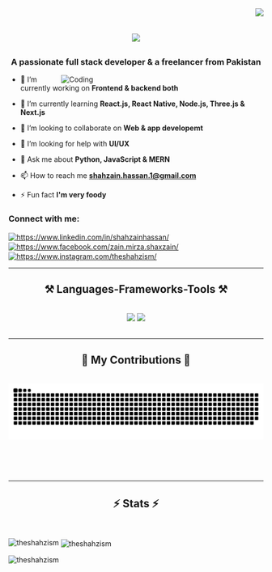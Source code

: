 <img align="right" src="https://visitor-badge.laobi.icu/badge?page_id=salesp07.salesp07" />

<h1 align="center">
    <img src="https://readme-typing-svg.herokuapp.com/?font=Righteous&size=35&center=true&vCenter=true&width=500&height=70&duration=4000&lines=Hi+There!+👋;+I'm+Shahzain+Hassan!;" />
</h1>

<h3 align="center">A passionate full stack developer & a freelancer from Pakistan</h3>
<img align="right" alt="Coding" width="400" src="https://camo.githubusercontent.com/7de37139d0b4c1ce40865e799b446c0e963a3dd8fb68d239707237c40604fa3d/68747470733a2f2f63646e2e6472696262626c652e636f6d2f75736572732f3733303730332f73637265656e73686f74732f363538313234332f6176656e746f2e676966">

- 🔭 I’m currently working on **Frontend & backend both**

- 🌱 I’m currently learning **React.js, React Native, Node.js, Three.js & Next.js**

- 👯 I’m looking to collaborate on **Web & app developemt**

- 🤝 I’m looking for help with **UI/UX**

- 💬 Ask me about **Python, JavaScript & MERN**

- 📫 How to reach me **shahzain.hassan.1@gmail.com**

- ⚡ Fun fact **I'm very foody**

<h3 align="left">Connect with me:</h3>
<p align="left">
<a href="https://www.linkedin.com/in/shahzainhassan/" target="blank"><img align="center" src="https://raw.githubusercontent.com/rahuldkjain/github-profile-readme-generator/master/src/images/icons/Social/linked-in-alt.svg" alt="https://www.linkedin.com/in/shahzainhassan/" height="30" width="40" /></a>
<a href="https://www.facebook.com/zain.mirza.shaxzain/" target="blank"><img align="center" src="https://raw.githubusercontent.com/rahuldkjain/github-profile-readme-generator/master/src/images/icons/Social/facebook.svg" alt="https://www.facebook.com/zain.mirza.shaxzain/" height="30" width="40" /></a>
<a href="https://www.instagram.com/theshahzism/" target="blank"><img align="center" src="https://raw.githubusercontent.com/rahuldkjain/github-profile-readme-generator/master/src/images/icons/Social/instagram.svg" alt="https://www.instagram.com/theshahzism/" height="30" width="40" /></a>
</p>




<hr/>
 
<h2 align="center">⚒️ Languages-Frameworks-Tools ⚒️</h2>
<br/>
<div align="center">
    <img src="https://skillicons.dev/icons?i=react,bootstrap,,html,css,vscode,github,figma,tailwind,git" />
    <img src="https://skillicons.dev/icons?i=nodejs,python,javascript,express,firebase,mongodb,nextjs,mysql" /><br>
</div>

<br/>
<hr/>


<div align="center">
  <h2>🐍 My Contributions 🐍</h2>
  <br>
  <img alt="snake eating my contributions" src="https://raw.githubusercontent.com/salesp07/salesp07/output/github-contribution-grid-snake.svg" />
  
  <br/><br/><br/>
</div>


<hr/>

<h2 align="center">⚡ Stats ⚡</h2>
<br>
<p><img align="left" src="https://github-readme-stats.vercel.app/api/top-langs?username=theshahzism&show_icons=true&locale=en&layout=compact" alt="theshahzism" /></p>

<p>&nbsp;<img align="center" src="https://github-readme-stats.vercel.app/api?username=theshahzism&show_icons=true&locale=en" alt="theshahzism" /></p>

<p><img align="center" src="https://github-readme-streak-stats.herokuapp.com/?user=theshahzism&" alt="theshahzism" /></p>
